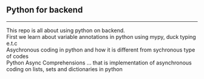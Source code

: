 ## Python for backend
---
This repo is all about using python on backend.<br>
First we learn about variable annotations in python using mypy, duck typing e.t.c <br>
Asychronous coding in python and how it is different from sychronous type of codes<br>
Python Async Comprehensions ... that is implementation of asynchronous coding on lists, sets and dictionaries in python<br>

